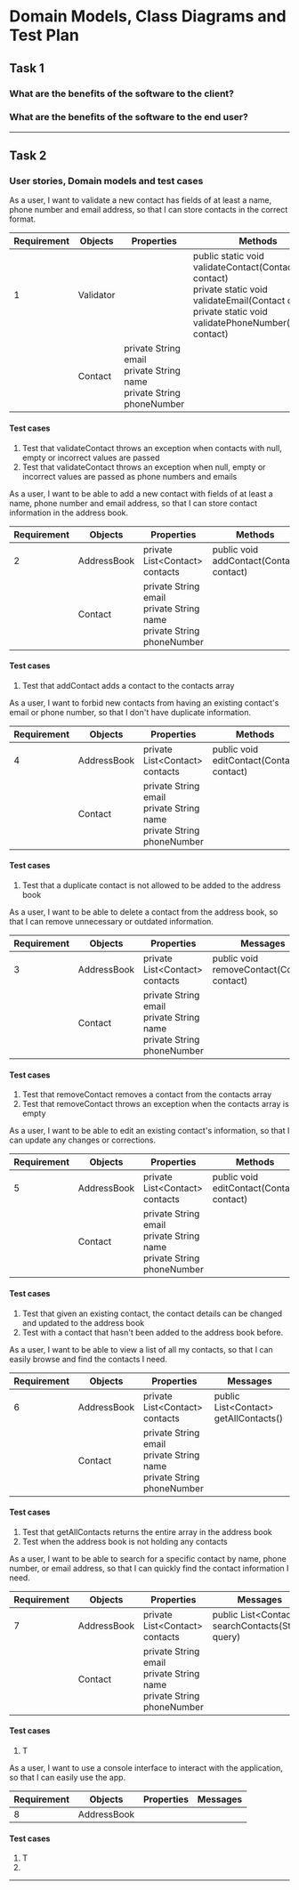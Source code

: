 # Domain Models, Class Diagrams and Test Plan
## Task 1 

### What are the benefits of the software to the client? 
 
### What are the benefits of the software to the end user? 
 
---

## Task 2 
### User stories, Domain models and test cases

As a user, I want to validate a new contact has fields of at least a name, phone number and email address, so that I can store contacts in the correct format.

| Requirement | Objects   | Properties                                                                    | Methods                                                                                                                                                                   |
|-------------|-----------|-------------------------------------------------------------------------------|---------------------------------------------------------------------------------------------------------------------------------------------------------------------------|
| 1           | Validator |                                                                               | public static void validateContact(Contact contact) <br> private static void validateEmail(Contact contact) <br> private static void validatePhoneNumber(Contact contact) |
|             | Contact   | private String email <br> private String name <br> private String phoneNumber |                                                                                                                                                                           |

#### Test cases
1. Test that validateContact throws an exception when contacts with null, empty or incorrect values are passed
2. Test that validateContact throws an exception when null, empty or incorrect values are passed as phone numbers and emails

As a user, I want to be able to add a new contact with fields of at least a name, phone number and email address, so that I can store contact information in the address book.

| Requirement | Objects     | Properties                                                                    | Methods                                  |
|-------------|-------------|-------------------------------------------------------------------------------|------------------------------------------|
| 2           | AddressBook | private List<Contact\> contacts                                               | public void addContact(Contact contact)  |
|             | Contact     | private String email <br> private String name <br> private String phoneNumber |                                          |

#### Test cases
1. Test that addContact adds a contact to the contacts array

As a user, I want to forbid new contacts from having an existing contact's email or phone number, so that I don't have duplicate information.

| Requirement | Objects     | Properties                                                                    | Methods                                  | 
|-------------|-------------|-------------------------------------------------------------------------------|------------------------------------------|
| 4           | AddressBook | private List<Contact\> contacts                                               | public void editContact(Contact contact) | 
|             | Contact     | private String email <br> private String name <br> private String phoneNumber |                                          |       

#### Test cases
1. Test that a duplicate contact is not allowed to be added to the address book

As a user, I want to be able to delete a contact from the address book, so that I can remove unnecessary or outdated information.

| Requirement | Objects     | Properties                                                                    | Messages                                   |
|-------------|-------------|-------------------------------------------------------------------------------|--------------------------------------------|
| 3           | AddressBook | private List<Contact\> contacts                                               | public void removeContact(Contact contact) |
|             | Contact     | private String email <br> private String name <br> private String phoneNumber |                                            |

#### Test cases
1. Test that removeContact removes a contact from the contacts array
2. Test that removeContact throws an exception when the contacts array is empty

As a user, I want to be able to edit an existing contact's information, so that I can update any changes or corrections.

| Requirement | Objects     | Properties                                                                    | Methods                                  | 
|-------------|-------------|-------------------------------------------------------------------------------|------------------------------------------|
| 5           | AddressBook | private List<Contact\> contacts                                               | public void editContact(Contact contact) | 
|             | Contact     | private String email <br> private String name <br> private String phoneNumber |                                          |       

#### Test cases
1. Test that given an existing contact, the contact details can be changed and updated to the address book
2. Test with a contact that hasn't been added to the address book before.

As a user, I want to be able to view a list of all my contacts, so that I can easily browse and find the contacts I need.

| Requirement | Objects     | Properties                                                                    | Messages                               | 
|-------------|-------------|-------------------------------------------------------------------------------|----------------------------------------|
| 6           | AddressBook | private List<Contact\> contacts                                               | public List<Contact\> getAllContacts() | 
|             | Contact     | private String email <br> private String name <br> private String phoneNumber |                                        |

#### Test cases
1. Test that getAllContacts returns the entire array in the address book
2. Test when the address book is not holding any contacts

As a user, I want to be able to search for a specific contact by name, phone number, or email address, so that I can quickly find the contact information I need.

| Requirement | Objects     | Properties                                                                    | Messages                                           |
|-------------|-------------|-------------------------------------------------------------------------------|----------------------------------------------------|
| 7           | AddressBook | private List<Contact\> contacts                                               | public List<Contact\> searchContacts(String query) |
|             | Contact     | private String email <br> private String name <br> private String phoneNumber |                                                    |

#### Test cases
1. T

As a user, I want to use a console interface to interact with the application, so that I can easily use the app.

| Requirement | Objects     | Properties | Messages |
|-------------|-------------|------------|----------|
| 8           | AddressBook |            |          |

#### Test cases
1. T
2. 
---
